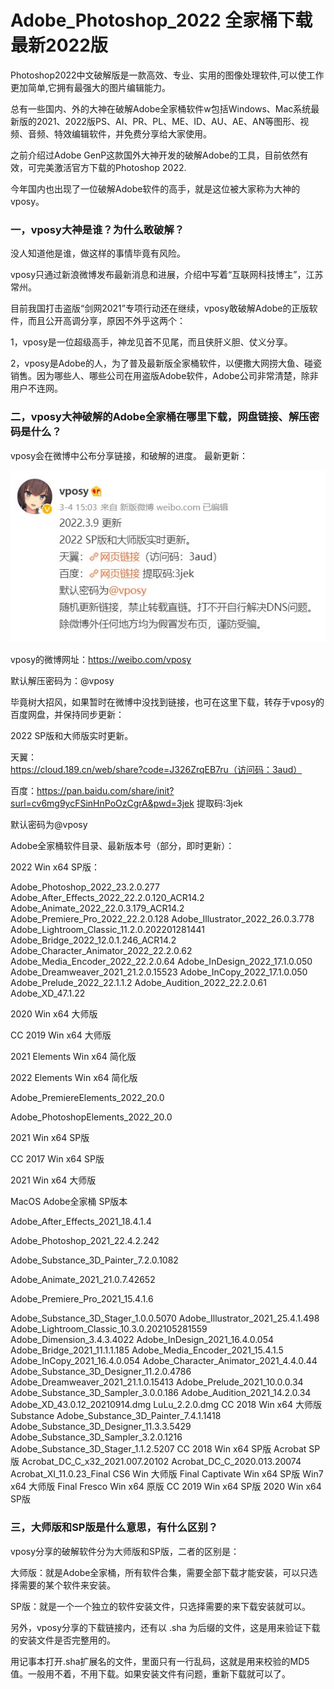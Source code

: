 #  Adobe_Photoshop_2022 全家桶下载 最新2022版

Photoshop2022中文破解版是一款高效、专业、实用的图像处理软件,可以使工作更加简单,它拥有最强大的图片编辑能力。


总有一些国内、外的大神在破解Adobe全家桶软件w包括Windows、Mac系统最新版的2021、2022版PS、AI、PR、PL、ME、ID、AU、AE、AN等图形、视频、音频、特效编辑软件，并免费分享给大家使用。


之前介绍过Adobe GenP这款国外大神开发的破解Adobe的工具，目前依然有效，可完美激活官方下载的Photoshop 2022.


今年国内也出现了一位破解Adobe软件的高手，就是这位被大家称为大神的vposy。


### 一，vposy大神是谁？为什么敢破解？


没人知道他是谁，做这样的事情毕竟有风险。

vposy只通过新浪微博发布最新消息和进展，介绍中写着“互联网科技博主”，江苏常州。

目前我国打击盗版“剑网2021”专项行动还在继续，vposy敢破解Adobe的正版软件，而且公开高调分享，原因不外乎这两个：

1，vposy是一位超级高手，神龙见首不见尾，而且侠肝义胆、仗义分享。

2，vposy是Adobe的人，为了普及最新版全家桶软件，以便撒大网捞大鱼、碰瓷销售。因为哪些人、哪些公司在用盗版Adobe软件，Adobe公司非常清楚，除非用户不连网。

### 二，vposy大神破解的Adobe全家桶在哪里下载，网盘链接、解压密码是什么？
vposy会在微博中公布分享链接，和破解的进度。
最新更新：

![](../img/soft/vposy.jpg)

vposy的微博网址：https://weibo.com/vposy

默认解压密码为：@vposy

毕竟树大招风，如果暂时在微博中没找到链接，也可在这里下载，转存于vposy的百度网盘，并保持同步更新：

2022 SP版和大师版实时更新。

天翼：https://cloud.189.cn/web/share?code=J326ZrqEB7ru（访问码：3aud）

百度：https://pan.baidu.com/share/init?surl=cv6mg9ycFSinHnPoOzCgrA&pwd=3jek 提取码:3jek


默认密码为@vposy



Adobe全家桶软件目录、最新版本号（部分，即时更新）：

2022 Win x64 SP版：

Adobe_Photoshop_2022_23.2.0.277
Adobe_After_Effects_2022_22.2.0.120_ACR14.2
Adobe_Animate_2022_22.0.3.179_ACR14.2
Adobe_Premiere_Pro_2022_22.2.0.128
Adobe_Illustrator_2022_26.0.3.778
Adobe_Lightroom_Classic_11.2.0.202201281441
Adobe_Bridge_2022_12.0.1.246_ACR14.2
Adobe_Character_Animator_2022_22.2.0.62
Adobe_Media_Encoder_2022_22.2.0.64
Adobe_InDesign_2022_17.1.0.050
Adobe_Dreamweaver_2021_21.2.0.15523
Adobe_InCopy_2022_17.1.0.050
Adobe_Prelude_2022_22.1.1.2
Adobe_Audition_2022_22.2.0.61
Adobe_XD_47.1.22


2020 Win x64 大师版

CC 2019 Win x64 大师版

2021 Elements Win x64 简化版

2022 Elements Win x64 简化版

Adobe_PremiereElements_2022_20.0

Adobe_PhotoshopElements_2022_20.0

2021 Win x64 SP版

CC 2017 Win x64 SP版

2021 Win x64 大师版

MacOS Adobe全家桶 SP版本

Adobe_After_Effects_2021_18.4.1.4

Adobe_Photoshop_2021_22.4.2.242

Adobe_Substance_3D_Painter_7.2.0.1082

Adobe_Animate_2021_21.0.7.42652

Adobe_Premiere_Pro_2021_15.4.1.6

Adobe_Substance_3D_Stager_1.0.0.5070
Adobe_Illustrator_2021_25.4.1.498
Adobe_Lightroom_Classic_10.3.0.202105281559
Adobe_Dimension_3.4.3.4022
Adobe_InDesign_2021_16.4.0.054
Adobe_Bridge_2021_11.1.1.185
Adobe_Media_Encoder_2021_15.4.1.5
Adobe_InCopy_2021_16.4.0.054
Adobe_Character_Animator_2021_4.4.0.44
Adobe_Substance_3D_Designer_11.2.0.4786
Adobe_Dreamweaver_2021_21.1.0.15413
Adobe_Prelude_2021_10.0.0.34
Adobe_Substance_3D_Sampler_3.0.0.186
Adobe_Audition_2021_14.2.0.34
Adobe_XD_43.0.12_20210914.dmg
LuLu_2.2.0.dmg
CC 2018 Win x64 大师版
Substance
Adobe_Substance_3D_Painter_7.4.1.1418
Adobe_Substance_3D_Designer_11.3.3.5429
Adobe_Substance_3D_Sampler_3.2.0.1216
Adobe_Substance_3D_Stager_1.1.2.5207
CC 2018 Win x64 SP版
Acrobat SP版
Acrobat_DC_C_x32_2021.007.20102
Acrobat_DC_C_2020.013.20074
Acrobat_XI_11.0.23_Final
CS6 Win 大师版 Final
Captivate Win x64 SP版
Win7 x64 大师版 Final
Fresco Win x64 原版
CC 2019 Win x64 SP版
2020 Win x64 SP版

### 三，大师版和SP版是什么意思，有什么区别？

vposy分享的破解软件分为大师版和SP版，二者的区别是：

大师版：就是Adobe全家桶，所有软件合集，需要全部下载才能安装，可以只选择需要的某个软件来安装。

SP版：就是一个一个独立的软件安装文件，只选择需要的来下载安装就可以。


另外，vposy分享的下载链接内，还有以 .sha 为后缀的文件，这是用来验证下载的安装文件是否完整用的。

用记事本打开.sha扩展名的文件，里面只有一行乱码，这就是用来校验的MD5值。一般用不着，不用下载。如果安装文件有问题，重新下载就可以了。